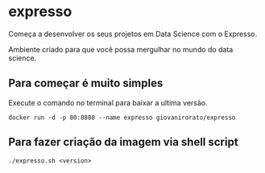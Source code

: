 # expresso

Começa a desenvolver os seus projetos em Data Science com o Expresso.

Ambiente criado para que você possa mergulhar no mundo do data science.

## Para começar é muito simples

Execute o comando no terminal para baixar a ultima versão.

    docker run -d -p 80:8888 --name expresso giovanirorato/expresso

## Para fazer criação da imagem via shell script

    ./expresso.sh <version>
